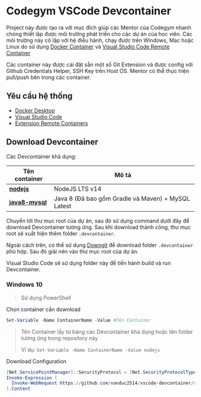 # **Codegym VSCode Devcontainer**  

Project này được tạo ra với mục đích giúp các Mentor của Codegym nhanh chóng thiết lập được môi trường phát triển cho các dự án của học viên. Các môi trường này cô lập với hệ điều hành, chạy được trên Windows, Mac hoặc Linux do sử dụng [Docker Container](https://www.docker.com/resources/what-container) và [Visual Studio Code Remote Container](https://code.visualstudio.com/docs/remote/containers)

Các container này được cài đặt sẵn một số Git Extension và được config với Github Credentials Helper, SSH Key trên Host OS. Mentor có thể thực hiện pull/push bên trong các container.

## **Yêu cầu hệ thống**

- [Docker Desktop](https://www.docker.com/products/docker-desktop)  
- [Visual Studio Code](https://code.visualstudio.com/download)
- [Extension Remote Containers](https://marketplace.visualstudio.com/items?itemName=ms-vscode-remote.remote-containers)

## **Download Devcontainer**

Các Devcontainer khả dụng:

| Tên container | Mô tả |
| --- | ----------- |
| [**nodejs**](https://github.com/vanduc2514/vscode-devcontainer/tree/master/containers/nodejs14/.devcontainer) | NodeJS LTS v14 |
| [**java8-mysql**](https://github.com/vanduc2514/vscode-devcontainer/tree/master/containers/java8-mysql/.devcontainer) | Java 8 (Đã bao gồm Gradle và Maven) + MySQL Latest |

Chuyển tới thư mục root của dự án, sau đó sử dụng command dưới đây để download Devcontainer tương ứng. Sau khi download thành công, thư mục root sẽ xuất hiện thêm folder `.devcontainer`.

Ngoài cách trên, có thể sử dụng [Downgit](https://downgit.github.io/) để download folder `.devcontainer` phù hợp. Sau đó giải nén vào thư mục root của dự án.

Visual Studio Code sẽ sử dụng folder này để tiến hành build và run Devcontainer.

### **Windows 10**

> Sử dụng PowerShell

Chọn container cần download

```powershell
Set-Variable -Name ContainerName -Value #Tên Container
```

> Tên Container lấy từ bảng các Devcontainer khả dụng hoặc tên folder tương ứng trong repository này
>
> Ví dụ: `Set-Variable -Name ContainerName -Value nodejs`

Download Configuration

```powershell
[Net.ServicePointManager]::SecurityProtocol = [Net.SecurityProtocolType]::Tls12
Invoke-Expression (
  Invoke-WebRequest https://github.com/vanduc2514/vscode-devcontainer/raw/master/install.ps1 -UseBasicParsing
).Content
```
